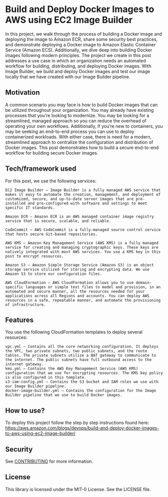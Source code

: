 # Build and Deploy Docker Images to AWS using EC2 Image Builder
In this project, we walk through the process of building a Docker image and deploying the image to Amazon ECR, share some security best practices, and demonstrate deploying a Docker image to Amazon Elastic Container Service (Amazon ECS). Additionally, we dive deep into building Docker images following modern principles. The project we create in this post addresses a use case in which an organization needs an automated workflow for building, distributing, and deploying Docker images. With Image Builder, we build and deploy Docker images and test our image locally that we have created with our Image Builder pipeline.

## Motivation
A common scenario you may face is how to build Docker images that can be utilized throughout your organization. You may already have existing processes that you’re looking to modernize. You may be looking for a streamlined, managed approach so you can reduce the overhead of operating your own workflows. Additionally, if you’re new to containers, you may be seeking an end-to-end process you can use to deploy containerized workloads. With either case, there is need for a modern, streamlined approach to centralize the configuration and distribution of Docker images. This post demonstrates how to build a secure end-to-end workflow for building secure Docker images.


## Tech/framework used
For this post, we use the following services:

    EC2 Image Builder – Image Builder is a fully managed AWS service that makes it easy to automate the creation, management, and deployment of customized, secure, and up-to-date server images that are pre-installed and pre-configured with software and settings to meet specific IT standards.

    Amazon ECR – Amazon ECR is an AWS managed container image registry service that is secure, scalable, and reliable.

    CodeCommit – AWS CodeCommit is a fully-managed source control service that hosts secure Git-based repositories.

    AWS KMS – Amazon Key Management Service (AWS KMS) is a fully managed service for creating and managing cryptographic keys. These keys are natively integrated with most AWS services. You use a KMS key in this post to encrypt resources.

    Amazon S3 – Amazon Simple Storage Service (Amazon S3) is an object storage service utilized for storing and encrypting data. We use Amazon S3 to store our configuration files.

    AWS CloudFormation – AWS CloudFormation allows you to use domain-specific languages or simple text files to model and provision, in an automated and secure manner, all the resources needed for your applications across all Regions and accounts. You can deploy AWS resources in a safe, repeatable manner, and automate the provisioning of infrastructure.


## Features
You use the following CloudFormation templates to deploy several resources:

    vpc.yml – Contains all the core networking configuration. It deploys the VPC, two private subnets, two public subnets, and the route tables. The private subnets utilize a NAT gateway to communicate to the internet. The public subnets have full outbound access to the internet gateway.
    kms.yml – Contains the AWS Key Management Service (AWS KMS) configuration that we use for encrypting resources. The KMS key policy is also configured in this template.
    s3-iam-config.yml – Contains the S3 bucket and IAM roles we use with our Image Builder pipeline.
    docker-image-builder.yml – Contains the configuration for the Image Builder pipeline that we use to build Docker images.


## How to use?
To deploy this project follow the step by step instructions found here: https://aws.amazon.com/blogs/devops/build-and-deploy-docker-images-to-aws-using-ec2-image-builder/

## Security

See [CONTRIBUTING](CONTRIBUTING.md#security-issue-notifications) for more information.

## License

This library is licensed under the MIT-0 License. See the LICENSE file.
